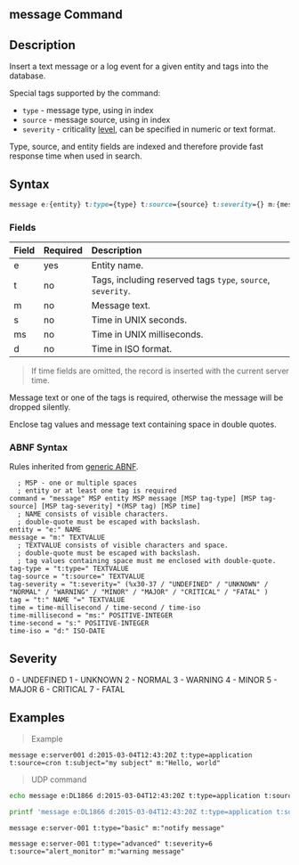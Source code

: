 ## message Command

## Description

Insert a text message or a log event for a given entity and tags into the database.

Special tags supported by the command:

* `type` - message type, using in index
* `source` - message source, using in index
* `severity` - criticality [level](#severity), can be specified in numeric or text format.

Type, source, and entity fields are indexed and therefore provide fast response time when used in search.

## Syntax

```css
message e:{entity} t:type={type} t:source={source} t:severity={} m:{message-text} s:{seconds}
```

### Fields

| **Field** | **Required** | **Description** |
|:---|:---|:---|
| e         | yes          | Entity name. |
| t         | no           | Tags, including reserved tags `type`, `source`, `severity`. |
| m         | no           | Message text. |
| s         | no           | Time in UNIX seconds. | 
| ms        | no           | Time in UNIX milliseconds. | 
| d         | no           | Time in ISO format. | 

> If time fields are omitted, the record is inserted with the current server time.

Message text or one of the tags is required, otherwise the message will be dropped silently.

Enclose tag values and message text containing space in double quotes.

### ABNF Syntax

Rules inherited from [generic ABNF](generic-abnf.md).

```properties
  ; MSP - one or multiple spaces
  ; entity or at least one tag is required
command = "message" MSP entity MSP message [MSP tag-type] [MSP tag-source] [MSP tag-severity] *(MSP tag) [MSP time]
  ; NAME consists of visible characters. 
  ; double-quote must be escaped with backslash.
entity = "e:" NAME
message = "m:" TEXTVALUE
  ; TEXTVALUE consists of visible characters and space. 
  ; double-quote must be escaped with backslash. 
  ; tag values containing space must me enclosed with double-quote.  
tag-type = "t:type=" TEXTVALUE
tag-source = "t:source=" TEXTVALUE
tag-severity = "t:severity=" (%x30-37 / "UNDEFINED" / "UNKNOWN" / "NORMAL" / "WARNING" / "MINOR" / "MAJOR" / "CRITICAL" / "FATAL" )
tag = "t:" NAME "=" TEXTVALUE
time = time-millisecond / time-second / time-iso
time-millisecond = "ms:" POSITIVE-INTEGER
time-second = "s:" POSITIVE-INTEGER
time-iso = "d:" ISO-DATE
```

## Severity

0 - UNDEFINED
1 - UNKNOWN
2 - NORMAL
3 - WARNING
4 - MINOR
5 - MAJOR
6 - CRITICAL
7 - FATAL

## Examples

> Example

```
message e:server001 d:2015-03-04T12:43:20Z t:type=application t:source=cron t:subject="my subject" m:"Hello, world"
```

> UDP command

```sh
echo message e:DL1866 d:2015-03-04T12:43:20Z t:type=application t:source=cron t:subject="my subject" m:"Hello, world" | nc -u -w1 atsd_server 8082
```

```sh
printf 'message e:DL1866 d:2015-03-04T12:43:20Z t:type=application t:source=cron t:subject="my subject" m:"Hello, world"' | nc -u -w1 atsd_server 8082
```

```ls
message e:server-001 t:type="basic" m:"notify message"
```

```ls
message e:server-001 t:type="advanced" t:severity=6 t:source="alert_monitor" m:"warning message"
```
